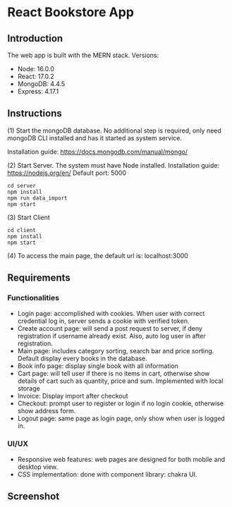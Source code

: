 # React Bookstore App

## Introduction
The web app is built with the MERN stack.
Versions:
- Node: 16.0.0
- React: 17.0.2
- MongoDB: 4.4.5
- Express: 4.17.1

## Instructions
(1) Start the mongoDB database.
No additional step is required, only need mongoDB CLI installed and has it started as system service.

Installation guide: https://docs.mongodb.com/manual/mongo/

(2) Start Server.
The system must have Node installed.
Installation guide: https://nodejs.org/en/
Default port: 5000

```
cd server
npm install
npm run data_import
npm start
```

(3) Start Client
```
cd client
npm install
npm start
```

(4) To access the main page, the default url is: localhost:3000

## Requirements
### Functionalities
- Login page: accomplished with cookies. When user with correct credential log in, server sends a cookie with verified token.
- Create account page: will send a post request to server, if deny registration if username already exist. Also, auto log user in after registration.
- Main page: includes category sorting, search bar and price sorting. Default display every books in the database.
- Book info page: display single book with all information
- Cart page: will tell user if there is no items in cart, otherwise show details of cart such as quantity, price and sum. Implemented with local storage
- Invoice: Display import after checkout
- Checkout: prompt user to register or login if no login cookie, otherwise show address form. 
- Logout page: same page as login page, only show when user is logged in.

### UI/UX
- Responsive web features: web pages are designed for both mobile and desktop view. 
- CSS implementation: done with component library: chakra UI.

## Screenshot
